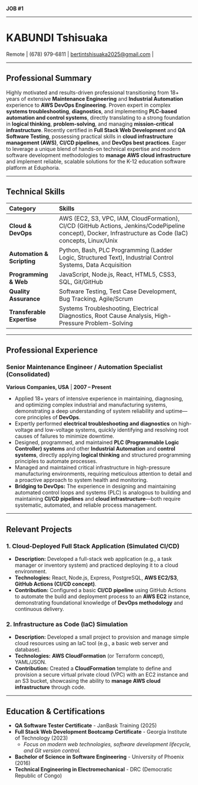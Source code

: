 **JOB #1**

---

# KABUNDI Tshisuaka
Remote | (678) 979-6811 | bertintshisuaka2025@gmail.com | 

---

## Professional Summary

Highly motivated and results-driven professional transitioning from 18+ years of extensive **Maintenance Engineering** and **Industrial Automation** experience to **AWS DevOps Engineering**. Proven expert in complex **systems troubleshooting**, **diagnostics**, and implementing **PLC-based automation and control systems**, directly translating to a strong foundation in **logical thinking**, **problem-solving**, and managing **mission-critical infrastructure**. Recently certified in **Full Stack Web Development** and **QA Software Testing**, possessing practical skills in **cloud infrastructure management (AWS)**, **CI/CD pipelines**, and **DevOps best practices**. Eager to leverage a unique blend of hands-on technical expertise and modern software development methodologies to **manage AWS cloud infrastructure** and implement reliable, scalable solutions for the K-12 education software platform at Eduphoria.

---

## Technical Skills

| Category | Skills |
| :--- | :--- |
| **Cloud & DevOps** | AWS (EC2, S3, VPC, IAM, CloudFormation), CI/CD (GitHub Actions, Jenkins/CodePipeline concept), Docker, Infrastructure as Code (IaC) concepts, Linux/Unix |
| **Automation & Scripting** | Python, Bash, PLC Programming (Ladder Logic, Structured Text), Industrial Control Systems, Data Acquisition |
| **Programming & Web** | JavaScript, Node.js, React, HTML5, CSS3, SQL, Git/GitHub |
| **Quality Assurance** | Software Testing, Test Case Development, Bug Tracking, Agile/Scrum |
| **Transferable Expertise** | Systems Troubleshooting, Electrical Diagnostics, Root Cause Analysis, High-Pressure Problem-Solving |

---

## Professional Experience

### Senior Maintenance Engineer / Automation Specialist (Consolidated)
**Various Companies, USA** | **2007 – Present**

*   Applied 18+ years of intensive experience in maintaining, diagnosing, and optimizing complex industrial and manufacturing systems, demonstrating a deep understanding of system reliability and uptime—core principles of **DevOps**.
*   Expertly performed **electrical troubleshooting and diagnostics** on high-voltage and low-voltage systems, quickly identifying and resolving root causes of failures to minimize downtime.
*   Designed, programmed, and maintained **PLC (Programmable Logic Controller) systems** and other **Industrial Automation** and **control systems**, directly applying **logical thinking** and structured programming principles to automate processes.
*   Managed and maintained critical infrastructure in high-pressure manufacturing environments, requiring meticulous attention to detail and a proactive approach to system health and monitoring.
*   **Bridging to DevOps:** The experience in designing and maintaining automated control loops and systems (PLC) is analogous to building and maintaining **CI/CD pipelines** and **cloud infrastructure**—both require systematic, automated, and reliable process management.

---

## Relevant Projects

### 1. Cloud-Deployed Full Stack Application (Simulated CI/CD)
*   **Description:** Developed a full-stack web application (e.g., a task manager or inventory system) and practiced deploying it to a cloud environment.
*   **Technologies:** React, Node.js, Express, PostgreSQL, **AWS EC2/S3**, **GitHub Actions (CI/CD concept)**.
*   **Contribution:** Configured a basic **CI/CD pipeline** using GitHub Actions to automate the build and deployment process to an **AWS EC2** instance, demonstrating foundational knowledge of **DevOps methodology** and continuous delivery.

### 2. Infrastructure as Code (IaC) Simulation
*   **Description:** Developed a small project to provision and manage simple cloud resources using an IaC tool (e.g., a basic web server and database).
*   **Technologies:** **AWS CloudFormation** (or Terraform concept), YAML/JSON.
*   **Contribution:** Created a **CloudFormation** template to define and provision a secure virtual private cloud (VPC) with an EC2 instance and an S3 bucket, showcasing the ability to **manage AWS cloud infrastructure** through code.

---

## Education & Certifications

*   **QA Software Tester Certificate** - JanBask Training (2025)
*   **Full Stack Web Development Bootcamp Certificate** - Georgia Institute of Technology (2023)
    *   *Focus on modern web technologies, software development lifecycle, and Git version control.*
*   **Bachelor of Science in Software Engineering** - University of Phoenix (2016)
*   **Technical Engineering in Electromechanical** - DRC (Democratic Republic of Congo)